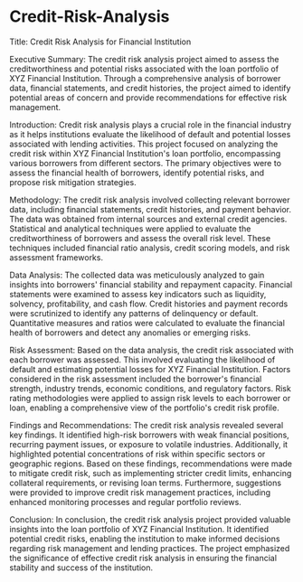 # Credit-Risk-Analysis
Title: Credit Risk Analysis for Financial Institution

Executive Summary:
The credit risk analysis project aimed to assess the creditworthiness and potential risks associated with the loan portfolio of XYZ Financial Institution. 
Through a comprehensive analysis of borrower data, financial statements, and credit histories, the project aimed to identify potential areas of concern and 
provide recommendations for effective risk management.

Introduction:
Credit risk analysis plays a crucial role in the financial industry as it helps institutions evaluate the likelihood of default and potential losses 
associated with lending activities. This project focused on analyzing the credit risk within XYZ Financial Institution's loan portfolio, encompassing 
various borrowers from different sectors. The primary objectives were to assess the financial health of borrowers, identify potential risks, and propose 
risk mitigation strategies.

Methodology:
The credit risk analysis involved collecting relevant borrower data, including financial statements, credit histories, and payment behavior. The data was 
obtained from internal sources and external credit agencies. Statistical and analytical techniques were applied to evaluate the creditworthiness of borrowers 
and assess the overall risk level. These techniques included financial ratio analysis, credit scoring models, and risk assessment frameworks.

Data Analysis:
The collected data was meticulously analyzed to gain insights into borrowers' financial stability and repayment capacity. Financial statements were examined 
to assess key indicators such as liquidity, solvency, profitability, and cash flow. Credit histories and payment records were scrutinized to identify any patterns
of delinquency or default. Quantitative measures and ratios were calculated to evaluate the financial health of borrowers and detect any anomalies or emerging 
risks.

Risk Assessment:
Based on the data analysis, the credit risk associated with each borrower was assessed. This involved evaluating the likelihood of default and estimating 
potential losses for XYZ Financial Institution. Factors considered in the risk assessment included the borrower's financial strength, industry trends, economic 
conditions, and regulatory factors. Risk rating methodologies were applied to assign risk levels to each borrower or loan, enabling a comprehensive view of the 
portfolio's credit risk profile.

Findings and Recommendations:
The credit risk analysis revealed several key findings. It identified high-risk borrowers with weak financial positions, recurring payment issues, or exposure
to volatile industries. Additionally, it highlighted potential concentrations of risk within specific sectors or geographic regions. Based on these findings, 
recommendations were made to mitigate credit risk, such as implementing stricter credit limits, enhancing collateral requirements, or revising loan terms. 
Furthermore, suggestions were provided to improve credit risk management practices, including enhanced monitoring processes and regular portfolio reviews.

Conclusion:
In conclusion, the credit risk analysis project provided valuable insights into the loan portfolio of XYZ Financial Institution. It identified potential 
credit risks, enabling the institution to make informed decisions regarding risk management and lending practices. The project emphasized the significance 
of effective credit risk analysis in ensuring the financial stability and success of the institution.


